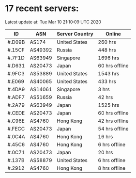# 17 recent servers:

Latest update at: Tue Mar 10 21:10:09 UTC 2020

| ID | ASN | Server Country | Online |
| -- | --- | -------------- | ------ |
| #.D09B | AS174 | United States | 260 hrs |
| #.15CF | AS49392 | Russia | 448 hrs |
| #.7F1D | AS63949 | Singapore | 1696 hrs |
| #.D631 | AS20473 | Japan | 60 hrs offline |
| #.9FC3 | AS53889 | United States | 1543 hrs |
| #.E069 | AS40065 | United States | 433 hrs |
| #.4DA9 | AS14061 | Singapore | 3 hrs |
| #.ADF7 | AS51659 | Russia | 42 hrs |
| #.2A79 | AS63949 | Japan | 1525 hrs |
| #.CEDE | AS20473 | Japan | 60 hrs offline |
| #.C96E | AS4760 | Hong Kong | 42 hrs offline |
| #.FECC | AS20473 | Japan | 54 hrs offline |
| #.0C4A | AS4760 | Hong Kong | 16 hrs |
| #.45C6 | AS4760 | Hong Kong | 6 hrs offline |
| #.0C71 | AS20473 | Japan | 20 hrs |
| #.137B | AS58879 | United States | 6 hrs offline |
| #.2912 | AS4760 | Hong Kong | 8 hrs offline |

